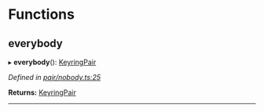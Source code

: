 

# Functions

<a id="everybody"></a>

##  everybody

▸ **everybody**(): [KeyringPair](_types_.md#keyringpair)

*Defined in [pair/nobody.ts:25](https://github.com/polkadot-js/common/blob/9fc3354/packages/keyring/src/pair/nobody.ts#L25)*

**Returns:** [KeyringPair](_types_.md#keyringpair)

___


